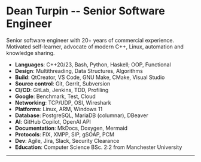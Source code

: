 # Dean Turpin -- Senior Software Engineer

Senior software engineer with 20+ years of commercial experience. Motivated self-learner, advocate of modern C++, Linux, automation and knowledge sharing.

- __Languages__: C++20/23, Bash, Python, Haskell; OOP, Functional
- __Design__: Multithreading, Data Structures, Algorithms
- __Build__: QtCreator, VS Code, GNU Make, CMake, Visual Studio
- __Source control__: Git, Gerrit, Subversion
- __CI/CD__: GitLab, Jenkins, TDD, Profiling
- __Google__: Benchmark, Test, Cloud
- __Networking__: TCP/UDP, OSI, Wireshark
- __Platforms__: Linux, ARM, Windows 11
- __Database__: PostgreSQL, MariaDB (columnar), DBeaver
- __AI__: GitHub Copilot, OpenAI API
- __Documentation__: MkDocs, Doxygen, Mermaid
- __Protocols__: FIX, XMPP, SIP, gSOAP, PCM
- __Dev__: Agile, Jira, Slack, Security Clearance
- __Education__: Computer Science BSc. 2:2 from Manchester University

___

